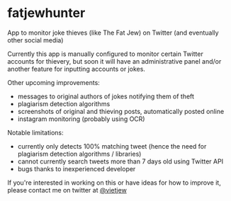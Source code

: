 # fatjewhunter
App to monitor joke thieves (like The Fat Jew) on Twitter (and eventually other social media)

Currently this app is manually configured to monitor certain Twitter accounts for thievery, but soon it will have an administrative panel and/or another feature for inputting accounts or jokes.

Other upcoming improvements:
- messages to original authors of jokes notifying them of theft
- plagiarism detection algorithms
- screenshots of original and thieving posts, automatically posted online
- instagram monitoring (probably using OCR)

Notable limitations:
- currently only detects 100% matching tweet (hence the need for plagiarism detection algorithms / libraries)
- cannot currently search tweets more than 7 days old using Twitter API
- bugs thanks to inexperienced developer

If you're interested in working on this or have ideas for how to improve it, please contact me on twitter at [@vietjew](http://twitter.com/vietjew "Twitter page")
